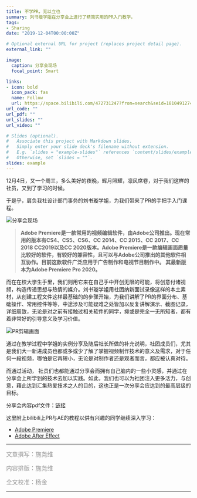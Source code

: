 ```yaml
---
title: 不学PR，无以立也
summary: 刘书璇学姐在分享会上进行了精简实用的PR入门教学。
tags:
- Sharing
date: "2019-12-04T00:00:00Z"

# Optional external URL for project (replaces project detail page).
external_link: ""

image:
  caption: 分享会现场
  focal_point: Smart

links:
- icon: bold
  icon_pack: fas
  name: Follow
  url: https://space.bilibili.com/472731247?from=search&seid=18104912749018562379
url_code: ""
url_pdf: ""
url_slides: ""
url_video: ""

# Slides (optional).
#   Associate this project with Markdown slides.
#   Simply enter your slide deck's filename without extension.
#   E.g. `slides = "example-slides"` references `content/slides/example-slides.md`.
#   Otherwise, set `slides = ""`.
slides: example
---
```


12月4日，又一个周三，多么美好的夜晚，辉月照耀，凛风席卷，对于我们这样的社员，又到了学习的时候。

于是乎，肩负我社设计部门事务的刘书璇学姐，为我们带来了PR的手把手入门课程。

![分享会现场](https://s2.ax1x.com/2019/12/17/QIRGND.jpg)

> **Adobe Premiere是一款常用的视频编辑软件，由Adobe公司推出。现在常用的版本有CS4、CS5、CS6、CC 2014、CC 2015、CC 2017、CC 2018 CC2019以及CC 2020版本。Adobe Premiere是一款编辑画面质量比较好的软件，有较好的兼容性，且可以与Adobe公司推出的其他软件相互协作。目前这款软件广泛应用于广告制作和电视节目制作中。 其最新版本为Adobe Premiere Pro 2020。**

而在在校大学生手里，我们则用它来在自己手中开创无限的可能，将创意付诸视频，构造传递思想与热情的媒介。刘书璇学姐用社团纳新面试录像这样的本土素材，从创建工程文件这样最基础的的步骤开始，为我们讲解了PR的界面分布、基础操作、常用控件等等，中途涉及可能疑难之处皆加以反复讲解演示、截图记录，详细周致，无论是对之前有接触过相关软件的同学，抑或是完全一无所知者，都有着非常好的引导意义及学习价值。

![PR剪辑画面](https://ae01.alicdn.com/kf/Hdfc1215824d2443db0803afc39e8c4a84.jpg)

通过在教学过程中学姐的实例分享及随后社长所做的补充说明，社团成员们，尤其是我们大一新进成员也都或多或少了解了掌握视频制作技术的意义及需求，对于任何一段视频，哪怕是它再短小，无论是对制作者还是观者而言，都应被认真对待。

而通过活动， 社员们也都能通过分享会而拥有自己脑内的一些小灵感，并通过在分享会上所学到的技术去加以实践。如此，我们也可以为社团注入更多活力，与创意，藉此达到汇集热爱技术之人的目的，这也正是一次分享会应达到的最高层级的目标。

分享会内容pdf文件：[链接](https://www.yuque.com/tjnu-ios-club/flies/66044)

这里附上bilibili上PR与AE的教程以供有兴趣的同学继续深入学习：

- [Adobe Premiere](https://www.bilibili.com/video/av33803637?from=search&seid=3663462223621103396)
- [Adobe After Effect](https://www.bilibili.com/video/av38138449?from=search&seid=12927128976891401539)

---
<span style="color:#949494;font-size:16px">文章撰写：施尧维</span>

<span style="color:#949494;font-size:16px">内容排版：施尧维</span>

<span style="color:#949494;font-size:16px">全文校准：杨金</span>

---
